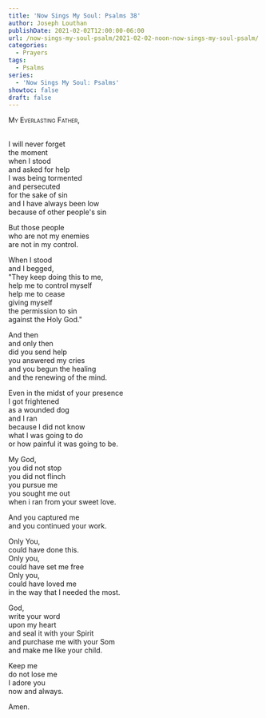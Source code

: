 ```yaml
---
title: 'Now Sings My Soul: Psalms 38'
author: Joseph Louthan
publishDate: 2021-02-02T12:00:00-06:00
url: /now-sings-my-soul-psalm/2021-02-02-noon-now-sings-my-soul-psalm/
categories:
  - Prayers
tags:
  - Psalms
series:
  - 'Now Sings My Soul: Psalms'
showtoc: false
draft: false
---
```

<div style="font-variant: small-caps;">
My Everlasting Father,
</div>
&nbsp;

I will never forget  
  the moment  
  when I stood  
  and asked for help  
I was being tormented   
  and persecuted  
  for the sake of sin  
  and I have always been low  
  because of other people's sin  
  
But those people  
  who are not my enemies  
  are not in my control.  
  
When I stood  
  and I begged,  
  "They keep doing this to me,  
  help me to control myself  
  help me to cease  
  giving myself  
  the permission to sin  
  against the Holy God."  
  
And then  
  and only then  
  did you send help  
  you answered my cries  
  and you begun the healing  
  and the renewing of the mind.  
  
Even in the midst of your presence  
  I got frightened  
  as a wounded dog  
  and I ran  
  because I did not know  
  what I was going to do  
  or how painful it was going to be.  
  
My God,  
  you did not stop  
  you did not flinch  
  you pursue me  
  you sought me out  
  when i ran from your sweet love.  
  
And you captured me  
  and you continued your work.  
  
Only You,  
  could have done this.  
  Only you,  
  could have set me free  
  Only you,  
  could have loved me  
  in the way that I needed the most.  
  
God,  
  write your word  
  upon my heart  
  and seal it with your Spirit  
  and purchase me with your Som  
  and make me like your child.  
  
Keep me  
  do not lose me  
I adore you  
  now and always.  
  
Amen.  
